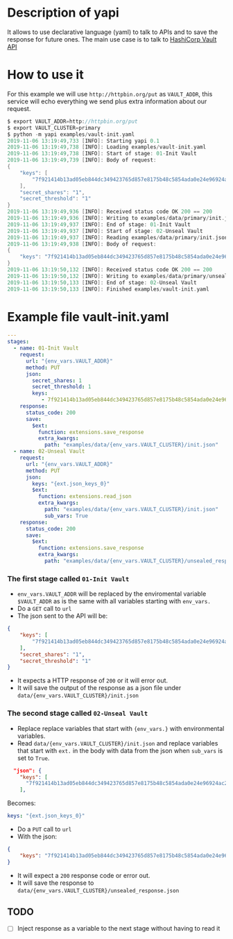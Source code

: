 # Description of yapi

It allows to use declarative language (yaml) to talk to APIs and to save the response for future ones.
The main use case is to talk to [HashiCorp Vault API](https://www.vaultproject.io/api/overview.html)
# How to use it
For this example we will use `http://httpbin.org/put` as `VAULT_ADDR`, this service will echo everything we send plus extra information about our request.

```c
$ export VAULT_ADDR=http://httpbin.org/put
$ export VAULT_CLUSTER=primary
$ python -m yapi examples/vault-init.yaml
2019-11-06 13:19:49,733 [INFO]: Starting yapi 0.1
2019-11-06 13:19:49,738 [INFO]: Loading examples/vault-init.yaml
2019-11-06 13:19:49,738 [INFO]: Start of stage: 01-Init Vault
2019-11-06 13:19:49,739 [INFO]: Body of request:
{
    "keys": [
        "7f921414b13ad05eb844dc349423765d857e8175b48c5854ada0e24e96924ac2"
    ],
    "secret_shares": "1",
    "secret_threshold": "1"
}
2019-11-06 13:19:49,936 [INFO]: Received status code OK 200 == 200
2019-11-06 13:19:49,936 [INFO]: Writing to examples/data/primary/init.json
2019-11-06 13:19:49,937 [INFO]: End of stage: 01-Init Vault
2019-11-06 13:19:49,937 [INFO]: Start of stage: 02-Unseal Vault
2019-11-06 13:19:49,937 [INFO]: Reading examples/data/primary/init.json , sub_vars: True
2019-11-06 13:19:49,938 [INFO]: Body of request:
{
    "keys": "7f921414b13ad05eb844dc349423765d857e8175b48c5854ada0e24e96924ac2"
}
2019-11-06 13:19:50,132 [INFO]: Received status code OK 200 == 200
2019-11-06 13:19:50,132 [INFO]: Writing to examples/data/primary/unsealed_response.json
2019-11-06 13:19:50,133 [INFO]: End of stage: 02-Unseal Vault
2019-11-06 13:19:50,133 [INFO]: Finished examples/vault-init.yaml
```

# Example file vault-init.yaml
```yaml
---
stages:
  - name: 01-Init Vault
    request:
      url: "{env_vars.VAULT_ADDR}"
      method: PUT
      json:
        secret_shares: 1
        secret_threshold: 1
        keys:
           - 7f921414b13ad05eb844dc349423765d857e8175b48c5854ada0e24e96924ac2
    response:
      status_code: 200
      save:
        $ext:
          function: extensions.save_response
          extra_kwargs:
            path: "examples/data/{env_vars.VAULT_CLUSTER}/init.json"
  - name: 02-Unseal Vault
    request:
      url: "{env_vars.VAULT_ADDR}"
      method: PUT
      json:
        keys: "{ext.json_keys_0}"
        $ext:
          function: extensions.read_json
          extra_kwargs:
            path: "examples/data/{env_vars.VAULT_CLUSTER}/init.json"
            sub_vars: True
    response:
      status_code: 200
      save:
        $ext:
          function: extensions.save_response
          extra_kwargs:
            path: "examples/data/{env_vars.VAULT_CLUSTER}/unsealed_response.json"
```

### The first stage called `01-Init Vault`
- `env_vars.VAULT_ADDR` will be replaced by the enviromental variable `$VAULT_ADDR` as is the same with all variables starting with `env_vars.`
- Do a `GET` call to `url`
- The json sent to the API will be:
```json
{
    "keys": [
        "7f921414b13ad05eb844dc349423765d857e8175b48c5854ada0e24e96924ac2"
    ],
    "secret_shares": "1",
    "secret_threshold": "1"
}
```
- It expects a HTTP response of `200` or it will error out.
- It will save the output of the response as a json file under `data/{env_vars.VAULT_CLUSTER}/init.json`

### The second stage called `02-Unseal Vault` 
- Replace replace variables that start with `{env_vars.}` with environmental variables.
- Read `data/{env_vars.VAULT_CLUSTER}/init.json` and replace variables that start with `ext.` in the body with data from the json when `sub_vars` is set to `True`.
```json
  "json": {
    "keys": [
      "7f921414b13ad05eb844dc349423765d857e8175b48c5854ada0e24e96924ac2"
    ], 
```

Becomes:

```yaml
keys: "{ext.json_keys_0}"
```

- Do a `PUT` call to `url`
- With the json:
```json
{
    "keys": "7f921414b13ad05eb844dc349423765d857e8175b48c5854ada0e24e96924ac2"
}
```
- It will expect a `200` response code or error out.
- It will save the response to `data/{env_vars.VAULT_CLUSTER}/unsealed_response.json`


## TODO 
- [ ] Inject response as a variable to the next stage without having to read it
